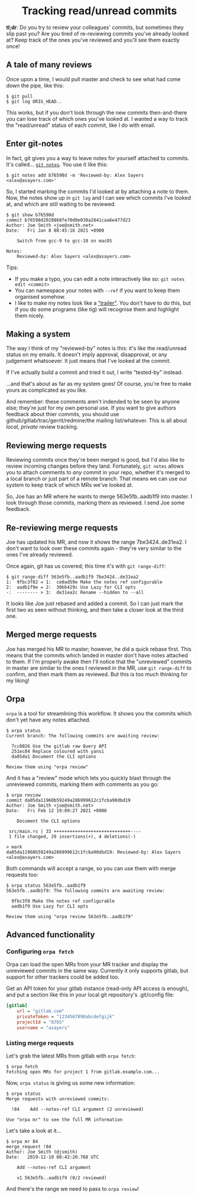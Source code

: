 <h1 align="center">Tracking read/unread commits</h1>

**tl;dr**: Do you try to review your colleagues' commits, but sometimes they
slip past you?  Are you tired of re-reviewing commits you've already looked at?
Keep track of the ones you've reviewed and you'll see them exactly once!

## A tale of many reviews

Once upon a time, I would pull master and check to see what had come down
the pipe, like this:

```
$ git pull
$ git log ORIG_HEAD..
```

This works, but if you don't look through the new commits then-and-there you
can lose track of which ones you've looked at.  I wanted a way to track the
"read/unread" status of each commit, like I do with email.

## Enter git-notes

In fact, git gives you a way to leave notes for yourself attached to commits.
It's called... [`git notes`].  You use it like this:

```
$ git notes add b76598d -m 'Reviewed-by: Alex Sayers <alex@asayers.com>'
```

So, I started marking the commits I'd looked at by attaching a note to them.
Now, the notes show up in `git log` and I can see which commits I've looked
at, and which are still waiting to be reviewed.

```
$ git show b76598d
commit b76598d2028868fe70d0e038a2841caa6e477d23
Author: Joe Smith <joe@smith.net>
Date:   Fri Jan 8 08:45:16 2021 +0900

    Switch from gcc-9 to gcc-10 on macOS

Notes:
    Reviewed-by: Alex Sayers <alex@asayers.com>
```

Tips:

* If you make a typo, you can edit a note interactively like so:
  `git notes edit <commit>`
* You can namespace your notes with `--ref` if you want to keep them
  organised somehow.
* I like to make my notes look like a ["trailer"].  You don't have to do this,
  but if you do some programs (like tig) will recognise them and highlight
  them nicely.

## Making a system

The way I think of my "reviewed-by" notes is this: it's like the read/unread
status on my emails.  It doesn't imply approval, disapproval, or any judgement
whatsoever.  It just means that I've looked at the commit.

If I've actually build a commit and tried it out, I write "tested-by" instead.

...and that's about as far as my system goes!  Of course, you're free to
make yours as complicated as you like.

And remember: these comments aren't indended to be seen by anyone else;
they're just for my own personal use.  If you want to give authors feedback
about thier commits, you should use github/gitlab/trac/gerrit/redmine/the
mailing list/whatever.  This is all about _local, private_ review tracking.

[`git notes`]: https://git-scm.com/docs/git-notes
["trailer"]: https://git-scm.com/docs/git-interpret-trailers

## Reviewing merge requests

Reviewing commits once they're been merged is good, but I'd also like to
review incoming changes before they land.  Fortunately, `git notes` allows
you to attach comments to _any_ commit in your repo, whether it's merged to
a local branch or just part of a remote branch.  That means we can use our
system to keep track of which MRs we've looked at.

So, Joe has an MR where he wants to merge 563e5fb..aadb1f9 into master.
I look through those commits, marking them as reviewed.  I send Joe some
feedback.

## Re-reviewing merge requests

Joe has updated his MR, and now it shows the range 7be3424..de31ea2.  I don't
want to look over these commits again - they're very similar to the ones
I've already reviewed.

Once again, git has us covered; this time it's with `git range-diff`:

```
$ git range-diff 563e5fb..aadb1f9 7be3424..de31ea2
1:  9fbc3f82 = 1:  ce0ad59e Make the notes ref configurable
2:  aadb1f9e = 2:  30bb419c Use Lazy for CLI opts
-:  -------- > 3:  de31ea2c Rename --hidden to --all
```

It looks like Joe just rebased and added a commit.  So I can just mark
the first two as seen without thinking, and then take a closer look at the
third one.

## Merged merge requests

Joe has merged his MR to master; however, he did a quick rebase first.
This means that the commits which landed in master don't have notes attached
to them.  If I'm properly awake then I'll notice that the "unreviewed" commits
in master are similar to the ones I reviewed in the MR, use `git range-diff`
to confirm, and then mark them as reviewed.  But this is too much thinking
for my liking!

## Orpa

`orpa` is a tool for streamlining this workflow.  It shows you the commits
which don't yet have any notes attached.

```
$ orpa status
Current branch: The following commits are awaiting review:

  7cc8026 Use the gitlab raw Query API
  251ec84 Replace coloured with yansi
  da05da1 Document the CLI options

Review them using "orpa review"
```

And it has a "review" mode which lets you quickly blast through the unreviewed
commits, marking them with comments as you go:

```
$ orpa review
commit da05da11960b59249a286999612c1fcba90dbd19
Author: Joe Smith <joe@smith.net>
Date:   Fri Feb 12 19:09:27 2021 +0900

    Document the CLI options

 src/main.rs | 33 +++++++++++++++++++++++++++++----
 1 file changed, 29 insertions(+), 4 deletions(-)

> mark
da05da11960b59249a286999612c1fcba90dbd19: Reviewed-by: Alex Sayers <alex@asayers.com>
```

Both commands will accept a range, so you can use them with merge requests too:

```
$ orpa status 563e5fb..aadb1f9
563e5fb..aadb1f9: The following commits are awaiting review:

  9fbc3f8 Make the notes ref configurable
  aadb1f9 Use Lazy for CLI opts

Review them using "orpa review 563e5fb..aadb1f9"
```

## Advanced functionality

### Configuring `orpa fetch`

Orpa can load the open MRs from your MR tracker and display the unreviewed
commits in the same way.  Currently it only supports gitlab, but support
for other trackers could be added too.

Get an API token for your gitlab instance (read-only API access is enough),
and put a section like this in your local git repository's .git/config file:

```ini
[gitlab]
    url = "gitlab.com"
    privateToken = "1234567890abcdefgijk"
    projectId = "8765"
    username = "asayers"
```

### Listing merge requests

Let's grab the latest MRs from gitlab with `orpa fetch`:

```
$ orpa fetch
Fetching open MRs for project 1 from gitlab.example.com...
```

Now, `orpa status` is giving us some new information:

```
$ orpa status
Merge requests with unreviewed commits:

  !84    Add --notes-ref CLI argument (2 unreviewed)

Use "orpa mr" to see the full MR information
```

Let's take a look at it...

```
$ orpa mr 84
merge_request !84
Author: Joe Smith (@jsmith)
Date:   2019-12-10 08:42:20.768 UTC

    Add --notes-ref CLI argument

    v1 563e5fb..aadb1f9 (0/2 reviewed)
```

And there's the range we need to pass to `orpa review`!
